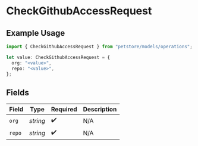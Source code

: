 # CheckGithubAccessRequest

## Example Usage

```typescript
import { CheckGithubAccessRequest } from "petstore/models/operations";

let value: CheckGithubAccessRequest = {
  org: "<value>",
  repo: "<value>",
};
```

## Fields

| Field              | Type               | Required           | Description        |
| ------------------ | ------------------ | ------------------ | ------------------ |
| `org`              | *string*           | :heavy_check_mark: | N/A                |
| `repo`             | *string*           | :heavy_check_mark: | N/A                |